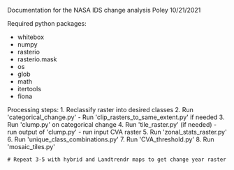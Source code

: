 Documentation for the NASA IDS change analysis
Poley 10/21/2021


Required python packages:
- whitebox
- numpy
- rasterio
- rasterio.mask
- os
- glob
- math
- itertools
- fiona


Processing steps:
    1. Reclassify raster into desired classes
    2. Run 'categorical_change.py'
        - Run 'clip_rasters_to_same_extent.py' if needed
    3. Run 'clump.py' on categorical change
    4. Run 'tile_raster.py' (if needed)
        - run output of 'clump.py'
        - run input CVA raster
    5. Run 'zonal_stats_raster.py'
    6. Run 'unique_class_combinations.py'
    7. Run 'CVA_threshold.py'
    8. Run 'mosaic_tiles.py'

    # Repeat 3-5 with hybrid and Landtrendr maps to get change year raster
